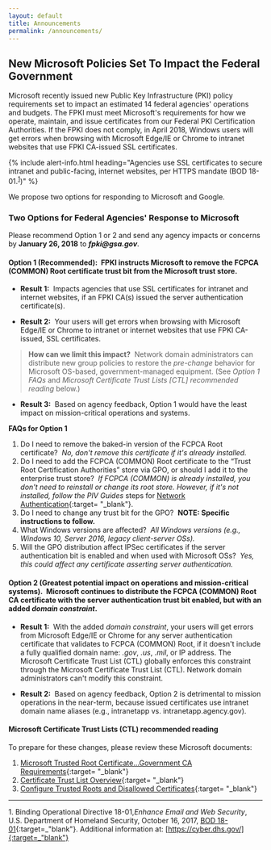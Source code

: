 ```yaml
---
layout: default
title: Announcements
permalink: /announcements/
---
```


## New Microsoft Policies Set To Impact the Federal Government
<!--Don't see any requirements from Google.-->
Microsoft recently issued new Public Key Infrastructure (PKI) policy requirements set to impact an estimated 14 federal agencies' operations and budgets.<!--Missions also?--> The FPKI must meet Microsoft's requirements for how we operate, maintain, and issue certificates from our Federal PKI Certification Authorities. If the FPKI does not comply, in April 2018, Windows users will get errors when browsing with Microsoft Edge/IE or Chrome to intranet websites that use FPKI CA-issued SSL certificates.<!--server authentication certificates?-->

{% include alert-info.html heading="Agencies use SSL certificates to secure intranet and public-facing, internet websites, per HTTPS mandate (BOD 18-01.<sup>[1](#1)</sup>)" %} 

We propose two options for responding to Microsoft and Google. 

### Two Options for Federal Agencies' Response to Microsoft<!--Does this have to be a unified government response?-->
<!--This information doesn't say anything about responding to Google.-->
Please recommend Option 1 or 2 and send any agency impacts or concerns by **January 26, 2018** to **_fpki@gsa.gov_**. 

#### Option 1 (Recommended):&nbsp;&nbsp;FPKI instructs Microsoft to remove the FCPCA (COMMON) Root certificate trust bit from the Microsoft trust store.

* **Result 1:**&nbsp;&nbsp;Impacts agencies that use SSL certificates for intranet and internet websites, if an FPKI CA(s) issued the server authentication certificate(s). 

* **Result 2:**&nbsp;&nbsp;Your users will get errors when browsing with Microsoft Edge/IE or Chrome to intranet or internet<!--internet also?--> websites that use FPKI CA-issued, SSL certificates.<!--server authentication certs?-->

> **How can we limit this impact?**&nbsp;&nbsp;Network domain administrators can distribute new group policies to restore the _pre-change_ behavior for Microsoft OS-based, government-managed equipment. (See _Option 1 FAQs_ and _Microsoft Certificate Trust Lists [CTL] recommended reading_ below.)

* **Result 3:**&nbsp;&nbsp;Based on agency feedback, Option 1 would have the least impact on mission-critical operations and systems. 

**FAQs for Option 1**

1. Do I need to remove the baked-in version of the FCPCA Root certificate?&nbsp;&nbsp;_No, don't remove this certificate if it's already installed._
2. Do I need to add the FCPCA (COMMON) Root certificate to the “Trust Root Certification Authorities” store via GPO, or should I add it to the enterprise trust store?&nbsp;&nbsp;_If FCPCA (COMMON) is already installed, you don't need to reinstall or change its root store. However, if it's not installed, follow the PIV Guides_ steps for [Network Authentication](https://piv.idmanagement.gov/networkconfig/){:target= "_blank"}.
3. Do I need to change any trust bit for the GPO?&nbsp;&nbsp;**NOTE: Specific instructions to follow.**<!--Will these be added?-->
4. What Windows versions are affected?&nbsp;&nbsp;_All Windows versions (e.g., Windows 10, Server 2016, legacy client-server OSs)._
5. Will the GPO distribution affect IPSec certificates if the server authentication bit is enabled and when used with Microsoft OSs?&nbsp;&nbsp;_Yes, this could affect any certificate asserting server authentication._

#### Option 2 (Greatest potential impact on operations and mission-critical systems).&nbsp;&nbsp;Microsoft continues to distribute the FCPCA (COMMON) Root CA certificate with the server authentication trust bit enabled, but with an added _domain constraint_.

* **Result 1:**&nbsp;&nbsp;With the added _domain constraint_, your users will get errors from Microsoft Edge/IE or Chrome for any server authentication certificate that validates to FCPCA (COMMON) Root, if it doesn't include a fully qualified domain name: _.gov_, _.us_, _.mil_, or IP address. The Microsoft Certificate Trust List (CTL) globally enforces this constraint through the Microsoft Certificate Trust List (CTL). Network domain administrators can't modify this constraint. 

* **Result 2:**&nbsp;&nbsp;Based on agency feedback, Option 2 is detrimental to mission operations in the near-term, because issued certificates use intranet domain name aliases (e.g., intranetapp vs. intranetapp.agency.gov).<!--SSL, server authentication certs?-->

#### Microsoft Certificate Trust Lists (CTL) recommended reading

To prepare for these changes, please review these Microsoft documents:

1. [Microsoft Trusted Root Certificate...Government CA Requirements](https://social.technet.microsoft.com/wiki/contents/articles/31635.microsoft-trusted-root-certificate-program-audit-requirements.aspx#Government_CA_Requirements){:target= "_blank"}
2. [Certificate Trust List Overview](https://msdn.microsoft.com/en-us/library/windows/desktop/aa376545(v=vs.85).aspx){:target= "_blank"}
2. [Configure Trusted Roots and Disallowed Certificates](https://technet.microsoft.com/en-us/library/dn265983.aspx){:target= "_blank"}

-------
<a name="1">1</a>. Binding Operational Directive 18-01,_Enhance Email and Web Security_, U.S. Department of Homeland Security, October 16, 2017, [BOD 18-01](https://cyber.dhs.gov/assets/report/bod-18-01.pdf){:target=_"blank"}. Additional information at: [https://cyber.dhs.gov/]{:target=_"blank"}

